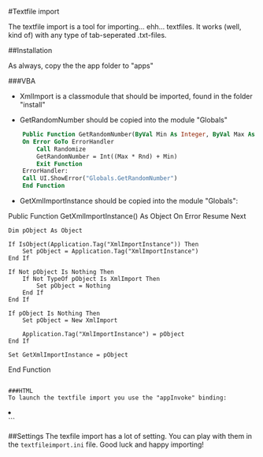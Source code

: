#Textfile import

The textfile import is a tool for importing... ehh... textfiles. It works (well, kind of) with any type of tab-seperated .txt-files. 

##Installation

As always, copy the the app folder to "apps"

###VBA
- XmlImport is a classmodule that should be imported, found in the folder "install"

- GetRandomNumber should be copied into the module "Globals"

```vb
    Public Function GetRandomNumber(ByVal Min As Integer, ByVal Max As Integer) As Integer
    On Error GoTo ErrorHandler
        Call Randomize
        GetRandomNumber = Int((Max * Rnd) + Min)
        Exit Function
    ErrorHandler:
    Call UI.ShowError("Globals.GetRandomNumber")
    End Function
```

- GetXmlImportInstance should be copied into the module "Globals":


Public Function GetXmlImportInstance() As Object
    On Error Resume Next

    Dim pObject As Object
    
    If IsObject(Application.Tag("XmlImportInstance")) Then
        Set pObject = Application.Tag("XmlImportInstance")
    End If
        
    If Not pObject Is Nothing Then
        If Not TypeOf pObject Is XmlImport Then
            Set pObject = Nothing
        End If
    End If
    
    If pObject Is Nothing Then
        Set pObject = New XmlImport
        
        Application.Tag("XmlImportInstance") = pObject
    End If
    
    Set GetXmlImportInstance = pObject
End Function
```

###HTML
To launch the textfile import you use the "appInvoke" binding:

```
<li data-bind="appInvoke: 'textfileimport', text: 'Importera textfil', icon:'fa-file'"></li>   
```

##Settings
The texfile import has a lot of setting. You can play with them in the ```textfileimport.ini``` file.
Good luck and happy importing!
